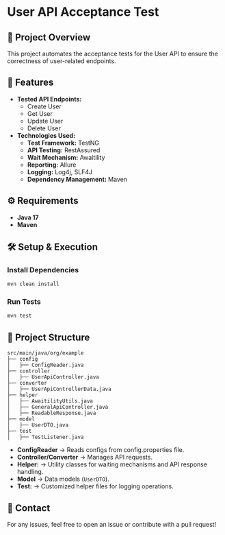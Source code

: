 # User API Acceptance Test

## 📌 Project Overview

This project automates the acceptance tests for the User API to ensure the correctness of user-related endpoints.

## 🚀 Features

- **Tested API Endpoints:**
  - Create User
  - Get User
  - Update User
  - Delete User
- **Technologies Used:**
  - **Test Framework:** TestNG
  - **API Testing:** RestAssured
  - **Wait Mechanism:** Awaitility
  - **Reporting:** Allure
  - **Logging:** Log4j, SLF4J
  - **Dependency Management:** Maven

## ⚙️ Requirements

- **Java 17**
- **Maven**

## 🛠️ Setup & Execution

### Install Dependencies

```sh
mvn clean install
```

### Run Tests

```sh
mvn test
```

## 📜 Project Structure

```
src/main/java/org/example
├── config
│   ├── ConfigReader.java
├── controller
│   ├── UserApiController.java
├── converter
│   ├── UserApiControllerData.java
├── helper
│   ├── AwaitilityUtils.java
│   ├── GeneralApiController.java
│   ├── ReadableResponse.java
├── model
│   ├── UserDTO.java
├── test
│   ├── TestListener.java
```

- **ConfigReader** → Reads configs from config.properties file.
- **Controller/Converter** → Manages API requests.
- **Helper:** → Utility classes for waiting mechanisms and API response handling.
- **Model** → Data models (`UserDTO`).
- **Test:** → Customized helper files for logging operations.

## 📧 Contact

For any issues, feel free to open an issue or contribute with a pull request!

